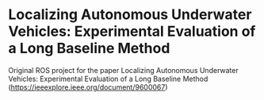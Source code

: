 # Localizing Autonomous Underwater Vehicles: Experimental Evaluation of a Long Baseline Method
Original ROS project for the paper Localizing Autonomous Underwater Vehicles: Experimental Evaluation of a Long Baseline Method (https://ieeexplore.ieee.org/document/9600067)
